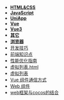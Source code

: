 - **[HTML&CSS](./HTML&CSS/📋目录.md)**
- **[JavaScript](./JavaScript/📋目录.md)**
- **[UniApp](./UniApp/📋目录.md)**
- **[Vue](./Vue/📋目录.md)**
- **[Vue3](./Vue3/📋目录.md)**
- **[其它](./其它/📋目录.md)**
- **[浏览器](./浏览器/📋目录.md)**
- [开发技巧](./开发技巧.md)
- [前端知识点](./前端知识点.md)
- [性能优化指南](./性能优化指南.md)
- [虚拟列表.html](./虚拟列表.html)
- [虚拟列表](./虚拟列表.md)
- [Vue 组件通信方式](./Vue%20组件通信方式.md)
- [Web 组件](./Web%20组件.md)
- [web框架与cocos的结合](./web框架与cocos的结合.md)
